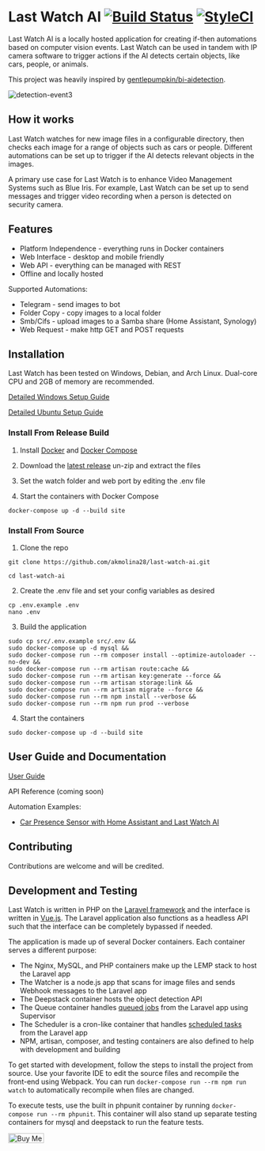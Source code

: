# Last Watch AI [![Build Status](https://travis-ci.com/akmolina28/last-watch-ai.svg?branch=master)](https://travis-ci.com/akmolina28/last-watch-ai) [![StyleCI](https://github.styleci.io/repos/296938596/shield?style=flat&branch=master)](https://github.styleci.io/repos/296938596)

Last Watch AI is a locally hosted application for creating if-then automations based on computer vision events. Last Watch can be used in tandem with IP camera software to trigger actions if the AI detects certain objects, like cars, people, or animals.

This project was heavily inspired by [gentlepumpkin/bi-aidetection](https://github.com/gentlepumpkin/bi-aidetection).

![detection-event3](previews/detection-event3.jpg)

## How it works

Last Watch watches for new image files in a configurable directory, then checks each image for a range of objects such as cars or people. Different automations can be set up to trigger if the AI detects relevant objects in the images.

A primary use case for Last Watch is to enhance Video Management Systems such as Blue Iris. For example, Last Watch can be set up to send messages and trigger video recording when a person is detected on security camera.

## Features

* Platform Independence - everything runs in Docker containers
* Web Interface - desktop and mobile friendly
* Web API - everything can be managed with REST
* Offline and locally hosted


Supported Automations:

* Telegram - send images to bot
* Folder Copy - copy images to a local folder
* Smb/Cifs - upload images to a Samba share (Home Assistant, Synology)
* Web Request - make http GET and POST requests

## Installation

Last Watch has been tested on Windows, Debian, and Arch Linux. Dual-core CPU and 2GB of memory are recommended.

[Detailed Windows Setup Guide](https://kleypot.com/last-watch-ai-windows-setup/)

[Detailed Ubuntu Setup Guide](https://kleypot.com/last-watch-ai-ubuntu-installation-and-upgrading/)

### Install From Release Build

1. Install [Docker](https://docs.docker.com/docker-for-windows/install/) and [Docker Compose](https://docs.docker.com/compose/install/)

2. Download the [latest release](https://github.com/akmolina28/last-watch-ai/releases/) un-zip and extract the files

3. Set the watch folder and web port by editing the .env file

4. Start the containers with Docker Compose

```
docker-compose up -d --build site
```

### Install From Source

1. Clone the repo

```
git clone https://github.com/akmolina28/last-watch-ai.git

cd last-watch-ai
```

2. Create the .env file and set your config variables as desired

```
cp .env.example .env
nano .env
```

3. Build the application

```
sudo cp src/.env.example src/.env &&
sudo docker-compose up -d mysql &&
sudo docker-compose run --rm composer install --optimize-autoloader --no-dev &&
sudo docker-compose run --rm artisan route:cache &&
sudo docker-compose run --rm artisan key:generate --force &&
sudo docker-compose run --rm artisan storage:link &&
sudo docker-compose run --rm artisan migrate --force &&
sudo docker-compose run --rm npm install --verbose &&
sudo docker-compose run --rm npm run prod --verbose
```

4. Start the containers

```
sudo docker-compose up -d --build site
```

## User Guide and Documentation

[User Guide](https://kleypot.com/last-watch-ai-user-guide/)

API Reference (coming soon)

Automation Examples:

* [Car Presence Sensor with Home Assistant and Last Watch AI](https://kleypot.com/vehicle-presence-sensor-with-home-assistant-and-last-watch-ai/)

## Contributing

Contributions are welcome and will be credited.

## Development and Testing

Last Watch is written in PHP on the [Laravel framework](https://laravel.com/) and the interface is written in [Vue.js](https://vuejs.org/). The Laravel application also functions as a headless API such that the interface can be completely bypassed if needed.

The application is made up of several Docker containers. Each container serves a different purpose:

* The Nginx, MySQL, and PHP containers make up the LEMP stack to host the Laravel app
* The Watcher is a node.js app that scans for image files and sends Webhook messages to the Laravel app
* The Deepstack container hosts the object detection API
* The Queue container handles [queued jobs](https://laravel.com/docs/8.x/queues) from the Laravel app using Supervisor
* The Scheduler is a cron-like container that handles [scheduled tasks](https://laravel.com/docs/8.x/scheduling) from the Laravel app
* NPM, artisan, composer, and testing containers are also defined to help with development and building

To get started with development, follow the steps to install the project from source. Use your favorite IDE to edit the source files and recompile the front-end using Webpack. You can run `docker-compose run --rm npm run watch` to automatically recompile when files are changed.

To execute tests, use the built in phpunit container by running `docker-compose run --rm phpunit`. This container will also stand up separate testing containers for mysql and deepstack to run the feature tests.

<a href="https://www.buymeacoffee.com/akmolina28" target="_blank"><img src="https://cdn.buymeacoffee.com/buttons/v2/default-yellow.png" alt="Buy Me A Coffee" style="height: 20px !important;width: 72px !important;" ></a>
